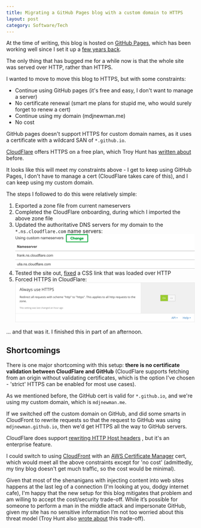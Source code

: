 ```yaml
---
title: Migrating a GitHub Pages blog with a custom domain to HTTPS
layout: post
category: Software/Tech
---
```


At the time of writing, this blog is hosted on [GitHub Pages](https://pages.github.com/),
which has been working well since I set it up a [few years back](https://github.com/mdjnewman/mdjnewman.github.io/commit/9e1e0836999aec7393d0314f9066040b94ef8c43).

The only thing that has bugged me for a while now is that the whole site was
served over HTTP, rather than HTTPS.

I wanted to move to move this blog to HTTPS, but with some constraints:

* Continue using GitHub pages (it's free and easy, I don't want to manage a
  server)
* No certificate renewal (smart me plans for stupid me, who would surely forget
  to renew a cert)
* Continue using my domain (mdjnewman.me)
* No cost

GitHub pages doesn't support HTTPS for custom domain names, as it uses a
certificate with a wildcard SAN of `*.github.io`.

[CloudFlare](https://www.cloudflare.com/) offers HTTPS on a free plan, which
Troy Hunt has [written
about](https://www.troyhunt.com/how-to-get-your-ssl-for-free-on-shared/)
before.

It looks like this will meet my constraints above - I get to keep using GitHub
Pages, I don't have to manage a cert (CloudFlare takes care of this), and I can
keep using my custom domain.

The steps I followed to do this were relatively simple:

1. Exported a zone file from current nameservers
1. Completed the CloudFlare onboarding, during which I imported the above zone file
1. Updated the authoritative DNS servers for my domain to the
   `*.ns.cloudflare.com` name servers:
    ![Update name servers](/public/images/2017/07/migrating-to-https-nameservers.png)
1. Tested the site out,
   [fixed](https://github.com/mdjnewman/mdjnewman.github.io/commit/4b2a2237e1c00d9e280566f6d288f5870e250927)
   a CSS link that was loaded over HTTP
1. Forced HTTPS in CloudFlare:
    ![Enforcing HTTPS with CloudFlare](/public/images/2017/07/migrating-to-https-enforce-https.png)

... and that was it. I finished this in part of an afternoon.

Shortcomings
------------

There is one major shortcoming with this setup: **there is no certificate
validation between CloudFlare and GitHub** (CloudFlare supports fetching from
an origin without validating certificates, which is the option I've chosen -
'strict' HTTPS can be enabled for most use cases).

As we mentioned before, the GitHub cert is valid for `*.github.io`, and we're
using my custom domain, which is `mdjnewman.me`.

If we switched off the custom domain on GitHub, and did some smarts in
CloudFront to rewrite requests so that the request to GitHub was using
`mdjnewman.github.io`, then we'd get HTTPS all the way to GitHub servers.

CloudFlare does support
[rewriting HTTP Host headers](https://support.cloudflare.com/hc/en-us/articles/206652947-Using-Page-Rules-to-Re-Write-Host-Headers)
, but it's an enterprise feature.

I could switch to using [CloudFront](https://aws.amazon.com/cloudfront/) with
an [AWS Certificate Manager](https://aws.amazon.com/certificate-manager/) cert,
which would meet all the above constraints except for 'no cost' (admittedly, my tiny
blog doesn't get much traffic, so the cost would be minimal).

Given that most of the shenanigans with injecting content into web sites
happens at the last leg of a connection (I'm looking at you, dodgy internet
cafe), I'm happy that the new setup for this blog mitigates that problem and am
willing to accept the cost/security trade-off. While it’s possible for someone
to perform a man in the middle attack and impersonate GitHub, given my site has
no sensitive information I’m not too worried about this threat model (Troy Hunt
also [wrote
about](https://www.troyhunt.com/cloudflare-ssl-and-unhealthy-security-absolutism/)
this trade-off).
